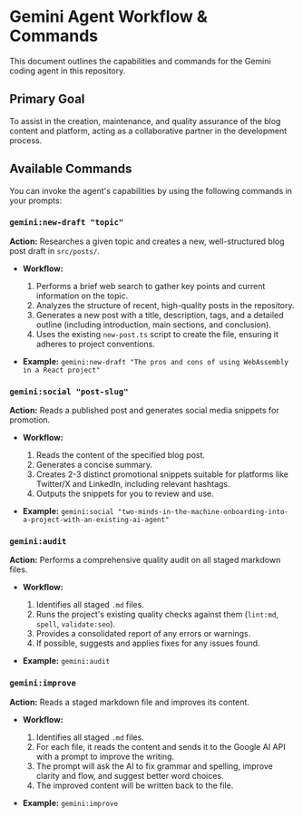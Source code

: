 # Gemini Agent Workflow & Commands

This document outlines the capabilities and commands for the Gemini coding agent in this repository.

## Primary Goal

To assist in the creation, maintenance, and quality assurance of the blog content and platform, acting as a collaborative partner in the development process.

## Available Commands

You can invoke the agent's capabilities by using the following commands in your prompts:

### `gemini:new-draft "topic"`

**Action:** Researches a given topic and creates a new, well-structured blog post draft in `src/posts/`.

*   **Workflow:**
    1.  Performs a brief web search to gather key points and current information on the topic.
    2.  Analyzes the structure of recent, high-quality posts in the repository.
    3.  Generates a new post with a title, description, tags, and a detailed outline (including introduction, main sections, and conclusion).
    4.  Uses the existing `new-post.ts` script to create the file, ensuring it adheres to project conventions.

*   **Example:** `gemini:new-draft "The pros and cons of using WebAssembly in a React project"`

### `gemini:social "post-slug"`

**Action:** Reads a published post and generates social media snippets for promotion.

*   **Workflow:**
    1.  Reads the content of the specified blog post.
    2.  Generates a concise summary.
    3.  Creates 2-3 distinct promotional snippets suitable for platforms like Twitter/X and LinkedIn, including relevant hashtags.
    4.  Outputs the snippets for you to review and use.

*   **Example:** `gemini:social "two-minds-in-the-machine-onboarding-into-a-project-with-an-existing-ai-agent"`

### `gemini:audit`

**Action:** Performs a comprehensive quality audit on all staged markdown files.

*   **Workflow:**
    1.  Identifies all staged `.md` files.
    2.  Runs the project's existing quality checks against them (`lint:md`, `spell`, `validate:seo`).
    3.  Provides a consolidated report of any errors or warnings.
    4.  If possible, suggests and applies fixes for any issues found.

*   **Example:** `gemini:audit`

### `gemini:improve`

**Action:** Reads a staged markdown file and improves its content.

*   **Workflow:**
    1.  Identifies all staged `.md` files.
    2.  For each file, it reads the content and sends it to the Google AI API with a prompt to improve the writing.
    3.  The prompt will ask the AI to fix grammar and spelling, improve clarity and flow, and suggest better word choices.
    4.  The improved content will be written back to the file.

*   **Example:** `gemini:improve`
